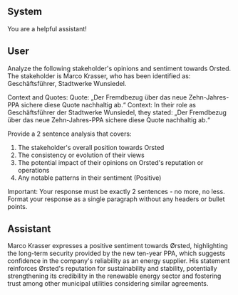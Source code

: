 ## System

You are a helpful assistant!

## User


Analyze the following stakeholder's opinions and sentiment towards Orsted. The stakeholder is Marco Krasser, who has been identified as: Geschäftsführer, Stadtwerke Wunsiedel.

Context and Quotes:
Quote: „Der Fremdbezug über das neue Zehn-Jahres-PPA sichere diese Quote nachhaltig ab.“
Context: In their role as Geschäftsführer der Stadtwerke Wunsiedel, they stated: „Der Fremdbezug über das neue Zehn-Jahres-PPA sichere diese Quote nachhaltig ab.“

Provide a 2 sentence analysis that covers:
1. The stakeholder's overall position towards Orsted
2. The consistency or evolution of their views
3. The potential impact of their opinions on Orsted's reputation or operations
4. Any notable patterns in their sentiment (Positive)

Important: Your response must be exactly 2 sentences - no more, no less.
Format your response as a single paragraph without any headers or bullet points.


## Assistant

Marco Krasser expresses a positive sentiment towards Ørsted, highlighting the long-term security provided by the new ten-year PPA, which suggests confidence in the company's reliability as an energy supplier. His statement reinforces Ørsted's reputation for sustainability and stability, potentially strengthening its credibility in the renewable energy sector and fostering trust among other municipal utilities considering similar agreements.

